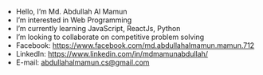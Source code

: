 - Hello, I’m Md. Abdullah Al Mamun
- I’m interested in Web Programming
- I’m currently learning JavaScript, ReactJs, Python
- I’m looking to collaborate on competitive problem solving
- Facebook: https://www.facebook.com/md.abdullahalmamun.mamun.712
- LinkedIn: https://www.linkedin.com/in/mdmamunabdullah/
- E-mail: abdullahalmamun.cs@gmail.com
